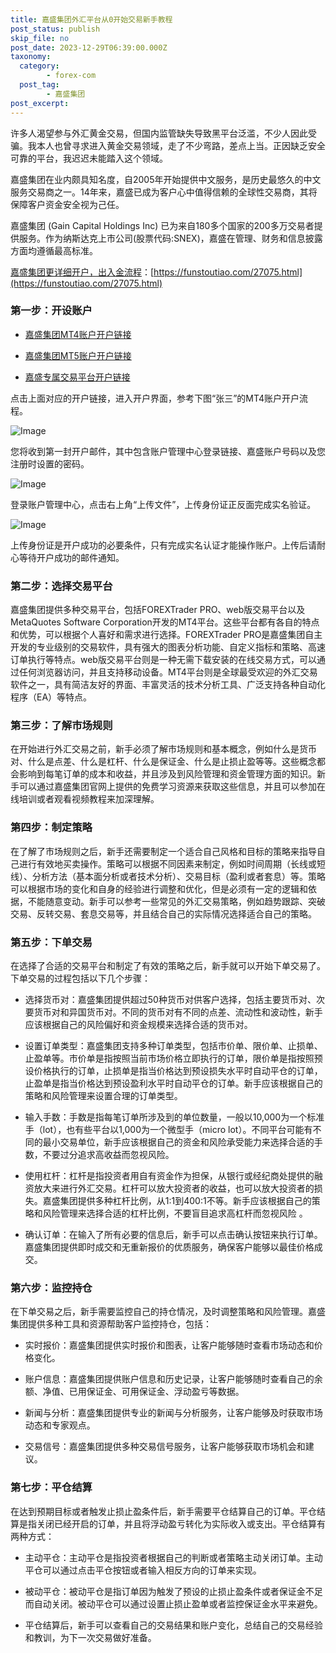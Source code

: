 ```yaml
---
title: 嘉盛集团外汇平台从0开始交易新手教程
post_status: publish
skip_file: no
post_date: 2023-12-29T06:39:00.000Z
taxonomy:
  category:
        - forex-com
  post_tag:
        - 嘉盛集团
post_excerpt: 
---
```

许多人渴望参与外汇黄金交易，但国内监管缺失导致黑平台泛滥，不少人因此受骗。我本人也曾寻求进入黄金交易领域，走了不少弯路，差点上当。正因缺乏安全可靠的平台，我迟迟未能踏入这个领域。

嘉盛集团在业内颇具知名度，自2005年开始提供中文服务，是历史最悠久的中文服务交易商之一。14年来，嘉盛已成为客户心中值得信赖的全球性交易商，其将保障客户资金安全视为己任。

嘉盛集团 (Gain Capital Holdings Inc) 已为来自180多个国家的200多万交易者提供服务。作为纳斯达克上市公司(股票代码:SNEX)，嘉盛在管理、财务和信息披露方面均遵循最高标准。

[嘉盛集团更详细开户，出入金流程](https://funstoutiao.com/27075.html)：[https://funstoutiao.com/27075.html](https://funstoutiao.com/27075.html)

### 第一步：开设账户

* [嘉盛集团MT4账户开户链接](https://s.ssgg.net/jsmt4)

* [嘉盛集团MT5账户开户链接](https://s.ssgg.net/jsmt5)

* [嘉盛专属交易平台开户链接](https://s.ssgg.net/js)

点击上面对应的开户链接，进入开户界面，参考下图“张三”的MT4账户开户流程。

![Image](https://prod-files-secure.s3.us-west-2.amazonaws.com/39ed1227-6d7d-4570-be36-9ccd4a2c4241/7a167aea-686b-400d-af59-4e18eb607a40/640.png?X-Amz-Algorithm=AWS4-HMAC-SHA256&X-Amz-Content-Sha256=UNSIGNED-PAYLOAD&X-Amz-Credential=ASIAZI2LB4663Y56JN5R%2F20250320%2Fus-west-2%2Fs3%2Faws4_request&X-Amz-Date=20250320T221309Z&X-Amz-Expires=3600&X-Amz-Security-Token=IQoJb3JpZ2luX2VjED0aCXVzLXdlc3QtMiJHMEUCID0VzBooqFO%2FNhTfyNccZ4fEX5aQqdqvgfBG1St%2FwbY5AiEApcaP1jEOD3raYEaaSKzNYaPKKalQxzmFPSEYIBWe00IqiAQIlv%2F%2F%2F%2F%2F%2F%2F%2F%2F%2FARAAGgw2Mzc0MjMxODM4MDUiDHISMtTtTjfTxp6KkyrcA7%2F6TE3taV7atY2n6vyESNnm%2F6Nn0Ti6RinQfeiL2Wg8kXVZz7FAfkPcdRaOpAQzTPs4CIdKb1fvUZpBSecqtf7VxLwhZF6V7Hrmazwy1aOOl3rVYDu3IVI7PhoqfCrS%2Bn%2BKIGe%2FE0NsSKVKAtHuSOFLLIqznJfphlH%2BOfY8sO514CxQpH0t0uo8g82LBSVN%2BH%2FlTXppuQ6RyA64cBxbBFR5obCixjkn3sVneHrzo2EaeXD%2FG%2FPoJR2XTj1lwsD3r%2BECKRmx8FUJlKvpNQPZHaSIfwGjQ43NuAspV4J08njBtfZerFYF7%2FX2msVvsVpUpBCwndknDfqECZwx2BSOvjt%2Bl1MeJibDUc5%2BLVui8WZwMApQq4%2BnxYiG%2F910f139TO6o8f%2BYiJNSy60arw2G2Z8VeqrLNknrimMAgpxv6ELTc%2FPQCUO8TzQ5B7l%2F6JaiWIJMRFwcb3DTsi%2BFJhm6mynzO9yx8k%2BFozZwiFFs4c9zTyj83A1lbvKaYUF7mYF3sNVAHVEVa4Q7o1whUyQfTusnNe6ymKb6tTy%2BNs3PNYCHwjm8VAaV3Z27YootJuxADd0E1hEFokuZTWjA5l4Ue7uhmId%2FOs1KoYMJnIvGnhTPOze0XznsQwj0QPgxMMGF8r4GOqUBaQBCqYD2SpipfInGv76OjFsnYM4LmbyGzcdp7J%2FG6p0vNkCXUXamWg9DtXaz2XgTQ8tEmAl3iATGubdlbtTsLWZzAgEfjzYJBW6kmAcqnhuWtTumzSmhZSgI9mX6Oq7qOFkxeXP350LHiZOPr0%2BxK9Ee5FHqwGXX%2FkG8Uju%2F%2FOPFWkEDb8UbGzjmN0vcrKeG374X0mUal8698N1K%2FGFf6nd598u%2F&X-Amz-Signature=d5892f50e65557198c84c76a5f2e8e27b705095b1669bddf7d9732c1d7c0f755&X-Amz-SignedHeaders=host&x-id=GetObject)

您将收到第一封开户邮件，其中包含账户管理中心登录链接、嘉盛账户号码以及您注册时设置的密码。

![Image](https://prod-files-secure.s3.us-west-2.amazonaws.com/39ed1227-6d7d-4570-be36-9ccd4a2c4241/eaa1c6b3-2877-4284-a0e1-530e222c27fb/image.png?X-Amz-Algorithm=AWS4-HMAC-SHA256&X-Amz-Content-Sha256=UNSIGNED-PAYLOAD&X-Amz-Credential=ASIAZI2LB4663Y56JN5R%2F20250320%2Fus-west-2%2Fs3%2Faws4_request&X-Amz-Date=20250320T221309Z&X-Amz-Expires=3600&X-Amz-Security-Token=IQoJb3JpZ2luX2VjED0aCXVzLXdlc3QtMiJHMEUCID0VzBooqFO%2FNhTfyNccZ4fEX5aQqdqvgfBG1St%2FwbY5AiEApcaP1jEOD3raYEaaSKzNYaPKKalQxzmFPSEYIBWe00IqiAQIlv%2F%2F%2F%2F%2F%2F%2F%2F%2F%2FARAAGgw2Mzc0MjMxODM4MDUiDHISMtTtTjfTxp6KkyrcA7%2F6TE3taV7atY2n6vyESNnm%2F6Nn0Ti6RinQfeiL2Wg8kXVZz7FAfkPcdRaOpAQzTPs4CIdKb1fvUZpBSecqtf7VxLwhZF6V7Hrmazwy1aOOl3rVYDu3IVI7PhoqfCrS%2Bn%2BKIGe%2FE0NsSKVKAtHuSOFLLIqznJfphlH%2BOfY8sO514CxQpH0t0uo8g82LBSVN%2BH%2FlTXppuQ6RyA64cBxbBFR5obCixjkn3sVneHrzo2EaeXD%2FG%2FPoJR2XTj1lwsD3r%2BECKRmx8FUJlKvpNQPZHaSIfwGjQ43NuAspV4J08njBtfZerFYF7%2FX2msVvsVpUpBCwndknDfqECZwx2BSOvjt%2Bl1MeJibDUc5%2BLVui8WZwMApQq4%2BnxYiG%2F910f139TO6o8f%2BYiJNSy60arw2G2Z8VeqrLNknrimMAgpxv6ELTc%2FPQCUO8TzQ5B7l%2F6JaiWIJMRFwcb3DTsi%2BFJhm6mynzO9yx8k%2BFozZwiFFs4c9zTyj83A1lbvKaYUF7mYF3sNVAHVEVa4Q7o1whUyQfTusnNe6ymKb6tTy%2BNs3PNYCHwjm8VAaV3Z27YootJuxADd0E1hEFokuZTWjA5l4Ue7uhmId%2FOs1KoYMJnIvGnhTPOze0XznsQwj0QPgxMMGF8r4GOqUBaQBCqYD2SpipfInGv76OjFsnYM4LmbyGzcdp7J%2FG6p0vNkCXUXamWg9DtXaz2XgTQ8tEmAl3iATGubdlbtTsLWZzAgEfjzYJBW6kmAcqnhuWtTumzSmhZSgI9mX6Oq7qOFkxeXP350LHiZOPr0%2BxK9Ee5FHqwGXX%2FkG8Uju%2F%2FOPFWkEDb8UbGzjmN0vcrKeG374X0mUal8698N1K%2FGFf6nd598u%2F&X-Amz-Signature=17f7ea722ab3d1b7d3d91ed518f9bb8f59650df2bad8cd5727303b6de1a5e67a&X-Amz-SignedHeaders=host&x-id=GetObject)

登录账户管理中心，点击右上角“上传文件”，上传身份证正反面完成实名验证。

![Image](https://prod-files-secure.s3.us-west-2.amazonaws.com/39ed1227-6d7d-4570-be36-9ccd4a2c4241/54090639-09fc-46b4-a135-e0289f707147/image.png?X-Amz-Algorithm=AWS4-HMAC-SHA256&X-Amz-Content-Sha256=UNSIGNED-PAYLOAD&X-Amz-Credential=ASIAZI2LB4663Y56JN5R%2F20250320%2Fus-west-2%2Fs3%2Faws4_request&X-Amz-Date=20250320T221309Z&X-Amz-Expires=3600&X-Amz-Security-Token=IQoJb3JpZ2luX2VjED0aCXVzLXdlc3QtMiJHMEUCID0VzBooqFO%2FNhTfyNccZ4fEX5aQqdqvgfBG1St%2FwbY5AiEApcaP1jEOD3raYEaaSKzNYaPKKalQxzmFPSEYIBWe00IqiAQIlv%2F%2F%2F%2F%2F%2F%2F%2F%2F%2FARAAGgw2Mzc0MjMxODM4MDUiDHISMtTtTjfTxp6KkyrcA7%2F6TE3taV7atY2n6vyESNnm%2F6Nn0Ti6RinQfeiL2Wg8kXVZz7FAfkPcdRaOpAQzTPs4CIdKb1fvUZpBSecqtf7VxLwhZF6V7Hrmazwy1aOOl3rVYDu3IVI7PhoqfCrS%2Bn%2BKIGe%2FE0NsSKVKAtHuSOFLLIqznJfphlH%2BOfY8sO514CxQpH0t0uo8g82LBSVN%2BH%2FlTXppuQ6RyA64cBxbBFR5obCixjkn3sVneHrzo2EaeXD%2FG%2FPoJR2XTj1lwsD3r%2BECKRmx8FUJlKvpNQPZHaSIfwGjQ43NuAspV4J08njBtfZerFYF7%2FX2msVvsVpUpBCwndknDfqECZwx2BSOvjt%2Bl1MeJibDUc5%2BLVui8WZwMApQq4%2BnxYiG%2F910f139TO6o8f%2BYiJNSy60arw2G2Z8VeqrLNknrimMAgpxv6ELTc%2FPQCUO8TzQ5B7l%2F6JaiWIJMRFwcb3DTsi%2BFJhm6mynzO9yx8k%2BFozZwiFFs4c9zTyj83A1lbvKaYUF7mYF3sNVAHVEVa4Q7o1whUyQfTusnNe6ymKb6tTy%2BNs3PNYCHwjm8VAaV3Z27YootJuxADd0E1hEFokuZTWjA5l4Ue7uhmId%2FOs1KoYMJnIvGnhTPOze0XznsQwj0QPgxMMGF8r4GOqUBaQBCqYD2SpipfInGv76OjFsnYM4LmbyGzcdp7J%2FG6p0vNkCXUXamWg9DtXaz2XgTQ8tEmAl3iATGubdlbtTsLWZzAgEfjzYJBW6kmAcqnhuWtTumzSmhZSgI9mX6Oq7qOFkxeXP350LHiZOPr0%2BxK9Ee5FHqwGXX%2FkG8Uju%2F%2FOPFWkEDb8UbGzjmN0vcrKeG374X0mUal8698N1K%2FGFf6nd598u%2F&X-Amz-Signature=e7f32f4123d49abbf4c170f24296d8053192b3b4a8211f9d873c3090e0974524&X-Amz-SignedHeaders=host&x-id=GetObject)

上传身份证是开户成功的必要条件，只有完成实名认证才能操作账户。上传后请耐心等待开户成功的邮件通知。

### 第二步：选择交易平台

嘉盛集团提供多种交易平台，包括FOREXTrader PRO、web版交易平台以及MetaQuotes Software Corporation开发的MT4平台。这些平台都有各自的特点和优势，可以根据个人喜好和需求进行选择。FOREXTrader PRO是嘉盛集团自主开发的专业级别的交易软件，具有强大的图表分析功能、自定义指标和策略、高速订单执行等特点。web版交易平台则是一种无需下载安装的在线交易方式，可以通过任何浏览器访问，并且支持移动设备。MT4平台则是全球最受欢迎的外汇交易软件之一，具有简洁友好的界面、丰富灵活的技术分析工具、广泛支持各种自动化程序（EA）等特点。

### 第三步：了解市场规则

在开始进行外汇交易之前，新手必须了解市场规则和基本概念，例如什么是货币对、什么是点差、什么是杠杆、什么是保证金、什么是止损止盈等等。这些概念都会影响到每笔订单的成本和收益，并且涉及到风险管理和资金管理方面的知识。新手可以通过嘉盛集团官网上提供的免费学习资源来获取这些信息，并且可以参加在线培训或者观看视频教程来加深理解。

### 第四步：制定策略

在了解了市场规则之后，新手还需要制定一个适合自己风格和目标的策略来指导自己进行有效地买卖操作。策略可以根据不同因素来制定，例如时间周期（长线或短线）、分析方法（基本面分析或者技术分析）、交易目标（盈利或者套息）等。策略可以根据市场的变化和自身的经验进行调整和优化，但是必须有一定的逻辑和依据，不能随意变动。新手可以参考一些常见的外汇交易策略，例如趋势跟踪、突破交易、反转交易、套息交易等，并且结合自己的实际情况选择适合自己的策略。

### 第五步：下单交易

在选择了合适的交易平台和制定了有效的策略之后，新手就可以开始下单交易了。下单交易的过程包括以下几个步骤：

* 选择货币对：嘉盛集团提供超过50种货币对供客户选择，包括主要货币对、次要货币对和异国货币对。不同的货币对有不同的点差、流动性和波动性，新手应该根据自己的风险偏好和资金规模来选择合适的货币对。

* 设置订单类型：嘉盛集团支持多种订单类型，包括市价单、限价单、止损单、止盈单等。市价单是指按照当前市场价格立即执行的订单，限价单是指按照预设价格执行的订单，止损单是指当价格达到预设损失水平时自动平仓的订单，止盈单是指当价格达到预设盈利水平时自动平仓的订单。新手应该根据自己的策略和风险管理来设置合理的订单类型。

* 输入手数：手数是指每笔订单所涉及到的单位数量，一般以10,000为一个标准手（lot），也有些平台以1,000为一个微型手（micro lot）。不同平台可能有不同的最小交易单位，新手应该根据自己的资金和风险承受能力来选择合适的手数，不要过分追求高收益而忽视风险。

* 使用杠杆：杠杆是指投资者用自有资金作为担保，从银行或经纪商处提供的融资放大来进行外汇交易。杠杆可以放大投资者的收益，也可以放大投资者的损失。嘉盛集团提供多种杠杆比例，从1:1到400:1不等。新手应该根据自己的策略和风险管理来选择合适的杠杆比例，不要盲目追求高杠杆而忽视风险 。

* 确认订单：在输入了所有必要的信息后，新手可以点击确认按钮来执行订单。嘉盛集团提供即时成交和无重新报价的优质服务，确保客户能够以最佳价格成交。

### 第六步：监控持仓

在下单交易之后，新手需要监控自己的持仓情况，及时调整策略和风险管理。嘉盛集团提供多种工具和资源帮助客户监控持仓，包括：

* 实时报价：嘉盛集团提供实时报价和图表，让客户能够随时查看市场动态和价格变化。

* 账户信息：嘉盛集团提供账户信息和历史记录，让客户能够随时查看自己的余额、净值、已用保证金、可用保证金、浮动盈亏等数据。

* 新闻与分析：嘉盛集团提供专业的新闻与分析服务，让客户能够及时获取市场动态和专家观点。

* 交易信号：嘉盛集团提供多种交易信号服务，让客户能够获取市场机会和建议。

### 第七步：平仓结算

在达到预期目标或者触发止损止盈条件后，新手需要平仓结算自己的订单。平仓结算是指关闭已经开启的订单，并且将浮动盈亏转化为实际收入或支出。平仓结算有两种方式：

* 主动平仓：主动平仓是指投资者根据自己的判断或者策略主动关闭订单。主动平仓可以通过点击平仓按钮或者输入相反方向的订单来实现。

* 被动平仓：被动平仓是指订单因为触发了预设的止损止盈条件或者保证金不足而自动关闭。被动平仓可以通过设置止损止盈单或者监控保证金水平来避免。

* 平仓结算后，新手可以查看自己的交易结果和账户变化，总结自己的交易经验和教训，为下一次交易做好准备。
